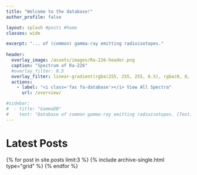 ```yaml
---
title: "Welcome to the database!"
author_profile: false

layout: splash #posts #home
classes: wide

excerpt: "... of (common) gamma-ray emitting radioisotopes."
    
header:
  overlay_image: /assets/images/Ra-226-header.png
  caption: "Spectrum of Ra-226"
  #overlay_filter: 0.5
  overlay_filter: linear-gradient(rgba(255, 255, 255, 0.5), rgba(0, 0, 0, 0.5))
  actions:
    - label: "<i class='fas fa-database'></i> View All Spectra"
      url: /overview/

#sidebar:
#  - title: "GammaDB"
#    text: "Database of common gamma-ray emitting radioisotopes. [Text](/overview/){: .btn .btn--primary }"
---
```


# Latest Posts

{% for post in site.posts limit:3 %}
  {% include archive-single.html type="grid" %}
{% endfor %}

